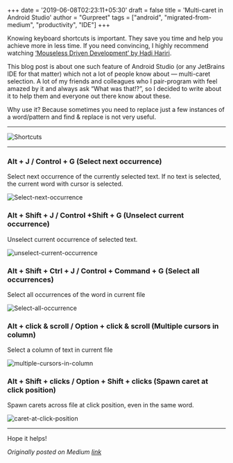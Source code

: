 +++
date = '2019-06-08T02:23:11+05:30'
draft = false
title = 'Multi-caret in Android Studio'
author = "Gurpreet"
tags = ["android", "migrated-from-medium", "productivity", "IDE"]
+++

Knowing keyboard shortcuts is important. They save you time and help you achieve more in less time. If you need convincing, I highly recommend watching [‘Mouseless Driven Development’ by Hadi Hariri](https://vimeo.com/98922030).

This blog post is about one such feature of Android Studio (or any JetBrains IDE for that matter) which not a lot of people know about — multi-caret selection. A lot of my friends and colleagues who I pair-program with feel amazed by it and always ask “What was that!?”, so I decided to write about it to help them and everyone out there know about these.

Why use it? Because sometimes you need to replace just a few instances of a word/pattern and find & replace is not very useful.

-----

![Shortcuts](/assets/posts/multi-caret-in-android-studio/shortcuts.webp)

-----

### Alt + J / Control + G (Select next occurrence)

Select next occurrence of the currently selected text. If no text is selected, the current word with cursor is selected.

![Select-next-occurrence](/assets/posts/multi-caret-in-android-studio/select-next-occurrence.gif)

### Alt + Shift + J / Control +Shift + G (Unselect current occurrence)

Unselect current occurrence of selected text.

![unselect-current-occurrence](/assets/posts/multi-caret-in-android-studio/unselect-current-occurrence.gif)

### Alt + Shift + Ctrl + J / Control + Command + G (Select all occurrences)

Select all occurrences of the word in current file

![Select-all-occurrence](/assets/posts/multi-caret-in-android-studio/select-all-occurrences.gif)

### Alt + click & scroll / Option + click & scroll (Multiple cursors in column)

Select a column of text in current file

![multiple-cursors-in-column](/assets/posts/multi-caret-in-android-studio/multiple-cursors-in-column.gif)

### Alt + Shift + clicks / Option + Shift + clicks (Spawn caret at click position)

Spawn carets across file at click position, even in the same word.

![caret-at-click-position](/assets/posts/multi-caret-in-android-studio/caret-at-click-position.gif)

-----

Hope it helps!

*Originally posted on Medium [link](https://medium.com/@gurpreetsk/multi-caret-in-android-studio-ef9fe83f1758)*
